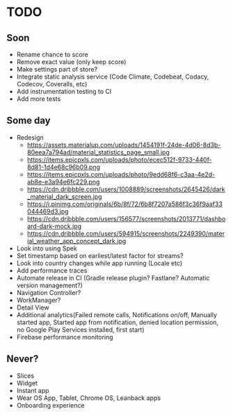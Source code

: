 # TODO

## Soon
* Rename chance to score
* Remove exact value (only keep score)
* Make settings part of store?
* Integrate static analysis service (Code Climate, Codebeat, Codacy, Codecov, Coveralls, etc)
* Add instrumentation testing to CI
* Add more tests

## Some day
* Redesign
  * https://assets.materialup.com/uploads/1454191f-24de-4d06-8d3b-80eea7a794ad/material_statistics_page_small.jpg
  * https://items.epicpxls.com/uploads/photo/ecec512f-9733-440f-8d81-1d4e68c96b09.png
  * https://items.epicpxls.com/uploads/photo/9edd68f6-c3aa-4e2d-ab8e-e3a94e6fc229.png
  * https://cdn.dribbble.com/users/1008889/screenshots/2645426/dark_material_dark_screen.jpg
  * https://i.pinimg.com/originals/6b/8f/72/6b8f7207a586f3c36f9aaf33044469d3.jpg
  * https://cdn.dribbble.com/users/156577/screenshots/2013771/dashboard-dark-mock.jpg
  * https://cdn.dribbble.com/users/594915/screenshots/2249390/material_weather_app_concept_dark.jpg
* Look into using Spek
* Set timestamp based on earliest/latest factor for streams?
* Look into country changes while app running (Locale etc)
* Add performance traces
* Automate release in CI (Gradle release plugin? Fastlane? Automatic version management?)
* Navigation Controller?
* WorkManager?
* Detail View
* Additional analytics(Failed remote calls, Notifications on/off, Manually started app, Started app from notification, denied location permission, no Google Play Services installed, first start)
* Firebase performance monitoring

## Never?
* Slices
* Widget
* Instant app
* Wear OS App, Tablet, Chrome OS, Leanback apps
* Onboarding experience
